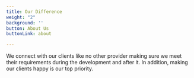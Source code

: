 ```yaml
---
title: Our Difference
weight: "2"
background: ''
button: About Us
buttonLink: about

---
```

We connect with our clients like no other provider making sure we meet their requirements during the development and after it. In addition, making our clients happy is our top priority.